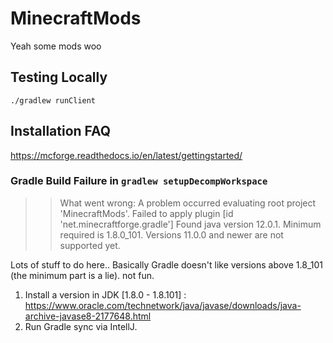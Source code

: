 # MinecraftMods

Yeah some mods woo

## Testing Locally
`./gradlew runClient`

## Installation FAQ
https://mcforge.readthedocs.io/en/latest/gettingstarted/

### Gradle Build Failure in `gradlew setupDecompWorkspace`
> > What went wrong:
  A problem occurred evaluating root project 'MinecraftMods'.
  > Failed to apply plugin [id 'net.minecraftforge.gradle']
  > Found java version 12.0.1. Minimum required is 1.8.0_101. Versions 11.0.0 and newer are not supported yet.

Lots of stuff to do here.. Basically Gradle doesn't like versions above 1.8_101 (the minimum part is a lie). not fun.

 1. Install a version in JDK \[1.8.0 - 1.8.101\] : https://www.oracle.com/technetwork/java/javase/downloads/java-archive-javase8-2177648.html
 2. Run Gradle sync via IntellJ.